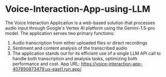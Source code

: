 # Voice-Interaction-App-using-LLM
The Voice Interaction Application is a web-based solution that processes audio input through Google's Vertex AI platform using the Gemini-1.5-pro model. The application serves two primary functions: 
1. Audio transcription from either uploaded files or direct recordings 
2. Sentiment and content analysis of the transcribed audio 
3. The application stands out for its efficient use of a single LLM API call to handle both transcription and analysis tasks, optimizing both performance and cost.
App URL: https://voice-interaction-app-407890873479.us-east1.run.app/ 
